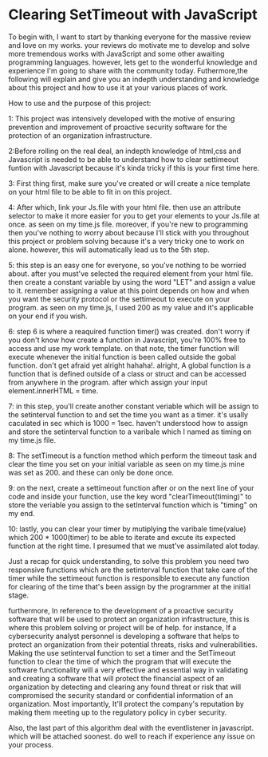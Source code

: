 #  Clearing SetTimeout with JavaScript 
To begin with, I want to start by thanking everyone for the massive review and love on my works. your reviews do motivate me to develop and solve more tremendous works with JavaScript and some other awaiting programming languages. however, lets get to the wonderful knowledge and experience I'm going to share with the community today.
 Futhermore,the following will explain and give you an indepth understanding and knowledge about this project and how to use it at your various places of work.

How to use and the purpose of this project:

1: This project was intensively developed with the motive of ensuring prevention and improvement of proactive security software for the protection of an organization infrastructure.

2:Before rolling on the real deal, an indepth knowledge of html,css and Javascript is needed to be able to understand how to clear settimeout funtion with Javascript because it's kinda tricky if this is your first time here.

3: First thing first, make sure you've created or will create a nice template on your html file to be able to fit in on this project.

4: After which, link your Js.file with your html file. then use an attribute selector to make it more easier for you to get your elements to your Js.file at once. as seen on my time.js file. moreover, if you're new to programming then you've nothing to worry about because I'll stick with you throughout this project or problem solving because it's a very tricky one to work on alone. however, this will automatically lead us to the 5th step.

5: this step is an easy one for everyone, so you've nothing to be worried about. after you must've selected the required element from your html file. then create a  constant variable by using the word "LET" and assign a value to it. remember assigning a value at this point depends on how and when you want the security protocol or the settimeout to execute on your program. as seen on my time.js, I used 200 as my value and it's applicable on your end if you wish.

6: step 6 is where a  reaquired function timer() was created. don't worry if you don't know how create a function in Javascript, you're 100% free to access and use my work template. on that note, the timer function will execute whenever the initial function is been called outside the gobal function. don't get afraid yet alright hahaha!. alright, A global function is a function that is defined outside of a class or struct and can be accessed from anywhere in the program. after which assign your input element.innerHTML = time.

7: in this step, you'll create another constant veriable  which will be assign to the  setinterval function to and set the time you want as a timer. it's usally caculated in sec which is 1000 = 1sec. haven't understood how to assign and store the setinterval function to a varibale which I named as timing on my time.js file.

8: The setTimeout is a function method which  perform the timeout task and clear the time you set on your initial variable as seen on my time.js mine was set as 200. and these can only be done once. 

9: on the next, create a settimeout function after or on the next line of your code and inside your function, use the key word "clearTimeout(timing)" to store the veriable you assign to the setInterval function which is "timing" on my end.
 
10: lastly, you can clear your timer by mutiplying the varibale time(value) which 200 * 1000(timer) to be able to iterate and excute its expected function at the right time. I presumed that we must've assimilated alot today.

Just a recap for quick understanding, to solve this problem you need two responsive functions which are the setinterval function that take care of the timer while the settimeout function is responsible to execute any function for clearing of the time that's been assign by the programmer at the initial stage. 

furthermore, In reference to the development of a proactive security software that will be used to protect an organization infrastructure, this is where this problem solving or project will be of help. for instance, If a cybersecurity analyst personnel is developing a software that helps to protect an organization from their potential threats, risks and vulnerabilities. Making the use setinterval function to set a timer and the SetTimeout function to clear the time of which the program that will execute the software functionality will a very effective and essential way in validating and creating a software that will protect the financial aspect of an organization by detecting and clearing any found threat or risk that will compromised the security standard or confidential information of an organization. Most importantly, It'll protect the company's reputation by making them meeting up to the regulatory policy in cyber security. 

Also, the last part of this algorithm deal with the eventlistener in javascript. which will be attached soonest. do well to reach if experience any issue on your process.








